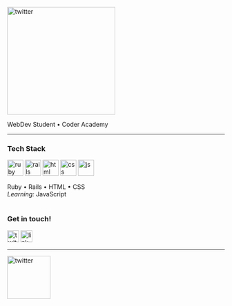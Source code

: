 <div id="header" align="left">

[<img alt="twitter" width="250" src="https://static.wixstatic.com/media/88104f_d7bedf73807b49c3bd2b2e56c4dcb18e~mv2.png" />](https://www.twitter.com/_patjd)

WebDev Student • Coder Academy
  
</div>


---

<div id="stack" align="left">

### Tech Stack 

<!-- ruby -->
[<img alt="ruby" width="37px" src="https://static.wixstatic.com/media/88104f_e41fdc4749454527a2b2e11305e6cdfc~mv2.png" />](https://www.ruby-lang.org/en/) <!-- rails --> [<img alt="rails" width="37px" src="https://static.wixstatic.com/media/88104f_6b174e0cc75f48cf83b964b0157e5125~mv2.png" />](https://rubyonrails.org/) <!-- html --> [<img alt="html" width="37px" src="https://static.wixstatic.com/media/88104f_db2cb3e4af8e499f93a6df6b85970f74~mv2.png" />](https://html.com/) <!-- css --> [<img alt="css" width="37px" src="https://static.wixstatic.com/media/88104f_1fbd8af50c0c4afdaf0de4952327903c~mv2.png" />](https://developer.mozilla.org/en-US/docs/Web/CSS) <!-- js --> [<img alt="js" width="37px" src="https://static.wixstatic.com/media/88104f_7fae70586b434aaaa63a4c2fec09473d~mv2.png" />](https://www.javascript.com/)

Ruby • Rails • HTML • CSS 
<br>
*Learning:* JavaScript
  
</div>


#

<div id="connect" align="left">

### Get in touch!

<!-- twitter -->
[<img alt="twitter" width="27px" src="https://static.wixstatic.com/media/88104f_03f1210f3a454d7886300958c907b371~mv2.png" />](https://www.twitter.com/_patjd) <!-- linkedin --> [<img alt="linkedin" width="27px" src="https://static.wixstatic.com/media/88104f_e1c0cd25e06b499e91cf20d03efd5e18~mv2.png" />](https://www.linkedin.com/in/pjnoel/)

</div>

---

[<img alt="twitter" width="100px" src="https://static.wixstatic.com/media/88104f_f35ad4242cbb4a19a9dd68ff0f8e00bb~mv2.png" />](_patjd)




